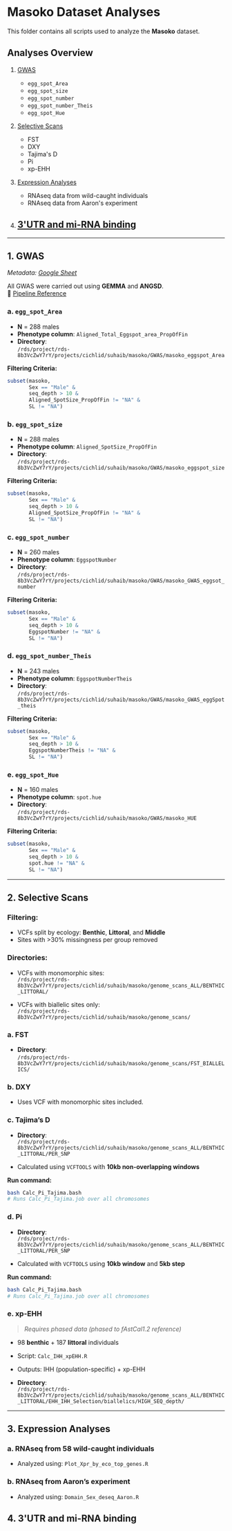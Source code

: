# Masoko Dataset Analyses

This folder contains all scripts used to analyze the **Masoko** dataset.

## Analyses Overview

1. [GWAS](#1-gwas)  
   - `egg_spot_Area`  
   - `egg_spot_size`  
   - `egg_spot_number`  
   - `egg_spot_number_Theis`  
   - `egg_spot_Hue`  

2. [Selective Scans](#2-selective-scans)  
   - FST  
   - DXY  
   - Tajima's D  
   - Pi  
   - xp-EHH  

3. [Expression Analyses](#3-expression-analyses)  
   - RNAseq data from wild-caught individuals  
   - RNAseq data from Aaron's experiment
      
4. [3'UTR and mi-RNA binding](#4-3utr-and-mi-rna-binding)  
   -  
---

## 1. GWAS  

_Metadata: [Google Sheet](https://docs.google.com/spreadsheets/d/1rJda7cw5H4N52hMqD5NrAQfIXbaVSL6f/edit?gid=1587235546#gid=1587235546)_

All GWAS were carried out using **GEMMA** and **ANGSD**.  
📎 [Pipeline Reference](https://github.com/Santos-cichlids/Methods-and-tools/tree/main/Bioinformatics/GWAS)

### a. `egg_spot_Area`
- **N** = 288 males  
- **Phenotype column**: `Aligned_Total_Eggspot_area_PropOfFin`  
- **Directory**:  
  `/rds/project/rds-8b3VcZwY7rY/projects/cichlid/suhaib/masoko/GWAS/masoko_eggspot_Area`

**Filtering Criteria:**
```r
subset(masoko, 
       Sex == "Male" & 
       seq_depth > 10 & 
       Aligned_SpotSize_PropOfFin != "NA" & 
       SL != "NA")
```

### b. `egg_spot_size`
- **N** = 288 males  
- **Phenotype column**: `Aligned_SpotSize_PropOfFin`  
- **Directory**:  
  `/rds/project/rds-8b3VcZwY7rY/projects/cichlid/suhaib/masoko/GWAS/masoko_eggspot_size`

**Filtering Criteria:**
```r
subset(masoko, 
       Sex == "Male" & 
       seq_depth > 10 & 
       Aligned_SpotSize_PropOfFin != "NA" & 
       SL != "NA")
```

### c. `egg_spot_number`
- **N** = 260 males  
- **Phenotype column**: `EggspotNumber`  
- **Directory**:  
  `/rds/project/rds-8b3VcZwY7rY/projects/cichlid/suhaib/masoko/GWAS/masoko_GWAS_eggsot_number`

**Filtering Criteria:**
```r
subset(masoko, 
       Sex == "Male" & 
       seq_depth > 10 & 
       EggspotNumber != "NA" & 
       SL != "NA")
```

### d. `egg_spot_number_Theis`
- **N** = 243 males  
- **Phenotype column**: `EggspotNumberTheis`  
- **Directory**:  
  `/rds/project/rds-8b3VcZwY7rY/projects/cichlid/suhaib/masoko/GWAS/masoko_GWAS_eggSpot_theis`

**Filtering Criteria:**
```r
subset(masoko, 
       Sex == "Male" & 
       seq_depth > 10 & 
       EggspotNumberTheis != "NA" & 
       SL != "NA")
```

### e. `egg_spot_Hue`
- **N** = 160 males  
- **Phenotype column**: `spot.hue`  
- **Directory**:  
  `/rds/project/rds-8b3VcZwY7rY/projects/cichlid/suhaib/masoko/GWAS/masoko_HUE`

**Filtering Criteria:**
```r
subset(masoko, 
       Sex == "Male" & 
       seq_depth > 10 & 
       spot.hue != "NA" & 
       SL != "NA")
```

---

## 2. Selective Scans

### Filtering:

- VCFs split by ecology: **Benthic**, **Littoral**, and **Middle**
- Sites with >30% missingness per group removed

### Directories:

- VCFs with monomorphic sites:  
  `/rds/project/rds-8b3VcZwY7rY/projects/cichlid/suhaib/masoko/genome_scans_ALL/BENTHIC_LITTORAL/`

- VCFs with biallelic sites only:  
  `/rds/project/rds-8b3VcZwY7rY/projects/cichlid/suhaib/masoko/genome_scans/`

### a. FST  
- **Directory**:  
  `/rds/project/rds-8b3VcZwY7rY/projects/cichlid/suhaib/masoko/genome_scans/FST_BIALLELICS/`

### b. DXY  
- Uses VCF with monomorphic sites included.

### c. Tajima’s D  
- **Directory**:  
  `/rds/project/rds-8b3VcZwY7rY/projects/cichlid/suhaib/masoko/genome_scans_ALL/BENTHIC_LITTORAL/PER_SNP`

- Calculated using `VCFTOOLS` with **10kb non-overlapping windows**

**Run command:**
```bash
bash Calc_Pi_Tajima.bash
# Runs Calc_Pi_Tajima.job over all chromosomes
```

### d. Pi  
- **Directory**:  
  `/rds/project/rds-8b3VcZwY7rY/projects/cichlid/suhaib/masoko/genome_scans_ALL/BENTHIC_LITTORAL/PER_SNP`

- Calculated with `VCFTOOLS` using **10kb window** and **5kb step**

**Run command:**
```bash
bash Calc_Pi_Tajima.bash
# Runs Calc_Pi_Tajima.job over all chromosomes
```

### e. xp-EHH  
> _Requires phased data (phased to fAstCal1.2 reference)_

- 98 **benthic** + 187 **littoral** individuals  
- Script: `Calc_IHH_xpEHH.R`  
- Outputs: IHH (population-specific) + xp-EHH

- **Directory**:  
  `/rds/project/rds-8b3VcZwY7rY/projects/cichlid/suhaib/masoko/genome_scans_ALL/BENTHIC_LITTORAL/EHH_IHH_Selection/biallelics/HIGH_SEQ_depth/`

---

## 3. Expression Analyses

### a. RNAseq from 58 wild-caught individuals  
- Analyzed using: `Plot_Xpr_by_eco_top_genes.R`

### b. RNAseq from Aaron’s experiment  
- Analyzed using: `Domain_Sex_deseq_Aaron.R`
## 4. 3'UTR and mi-RNA binding
